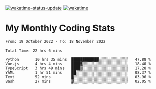 [![wakatime-status-update](https://github.com/noopurphalak/noopurphalak/workflows/wakatime-status-update/badge.svg)](https://github.com/noopurphalak/noopurphalak/actions/workflows/main.yml)
[![wakatime](https://wakatime.com/badge/user/80ace140-ef40-4fdd-b8ed-f3be3d2e1aea.svg)](https://wakatime.com/@80ace140-ef40-4fdd-b8ed-f3be3d2e1aea)

# My Monthly Coding Stats

<!--START_SECTION:waka-->

```text
From: 19 October 2022 - To: 18 November 2022

Total Time: 22 hrs 6 mins

Python       10 hrs 35 mins  ████████████░░░░░░░░░░░░░   47.88 %
Vue.js       4 hrs 4 mins    ████▓░░░░░░░░░░░░░░░░░░░░   18.40 %
TypeScript   3 hrs 49 mins   ████▒░░░░░░░░░░░░░░░░░░░░   17.28 %
YAML         1 hr 51 mins    ██░░░░░░░░░░░░░░░░░░░░░░░   08.37 %
Text         52 mins         █░░░░░░░░░░░░░░░░░░░░░░░░   03.96 %
Bash         27 mins         ▓░░░░░░░░░░░░░░░░░░░░░░░░   02.05 %
```

<!--END_SECTION:waka-->
